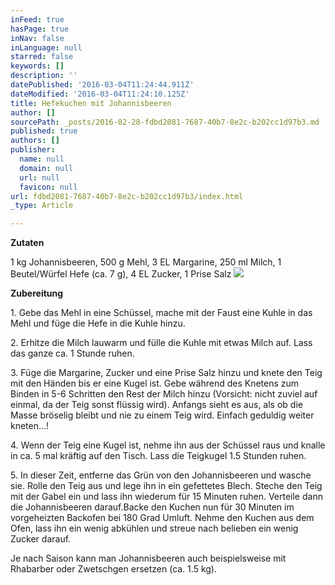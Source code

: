 ```yaml
---
inFeed: true
hasPage: true
inNav: false
inLanguage: null
starred: false
keywords: []
description: ''
datePublished: '2016-03-04T11:24:44.911Z'
dateModified: '2016-03-04T11:24:10.125Z'
title: Hefekuchen mit Johannisbeeren
author: []
sourcePath: _posts/2016-02-28-fdbd2081-7687-40b7-8e2c-b202cc1d97b3.md
published: true
authors: []
publisher:
  name: null
  domain: null
  url: null
  favicon: null
url: fdbd2081-7687-40b7-8e2c-b202cc1d97b3/index.html
_type: Article

---
```

**Zutaten**

1 kg Johannisbeeren, 500 g Mehl, 3 EL Margarine, 250 ml Milch, 1 Beutel/Würfel Hefe (ca. 7 g), 4 EL Zucker, 1 Prise Salz
![](https://the-grid-user-content.s3-us-west-2.amazonaws.com/c2d81753-5b38-4271-9e32-d607eafa31a7.JPG)

**Zubereitung**

1\. Gebe das Mehl in eine Schüssel, mache mit der Faust eine Kuhle in das Mehl und füge die Hefe in die Kuhle hinzu. 

2\. Erhitze die Milch lauwarm und fülle die Kuhle mit etwas Milch auf. Lass das ganze ca. 1 Stunde ruhen. 

3\. Füge die Margarine, Zucker und eine Prise Salz hinzu und knete den Teig mit den Händen bis er eine Kugel ist. Gebe während des Knetens zum Binden in 5-6 Schritten den Rest der Milch hinzu (Vorsicht: nicht zuviel auf einmal, da der Teig sonst flüssig wird). Anfangs sieht es aus, als ob die Masse bröselig bleibt und nie zu einem Teig wird. Einfach geduldig weiter kneten...! 

4\. Wenn der Teig eine Kugel ist, nehme ihn aus der Schüssel raus und knalle in ca. 5 mal kräftig auf den Tisch. Lass die Teigkugel 1.5 Stunden ruhen. 

5\. In dieser Zeit, entferne das Grün von den Johannisbeeren und wasche sie. Rolle den Teig aus und lege ihn in ein gefettetes Blech. Steche den Teig mit der Gabel ein und lass ihn wiederum für 15 Minuten ruhen. Verteile dann die Johannisbeeren darauf.Backe den Kuchen nun für 30 Minuten im vorgeheizten Backofen bei 180 Grad Umluft. Nehme den Kuchen aus dem Ofen, lass ihn ein wenig abkühlen und streue nach belieben ein wenig Zucker darauf.

Je nach Saison kann man Johannisbeeren auch beispielsweise mit Rhabarber oder Zwetschgen ersetzen (ca. 1.5 kg).